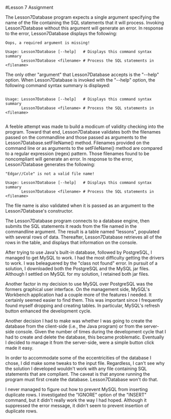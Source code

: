 #Lesson 7 Assignment

The Lesson7Database program expects a single argument specifying the name of the file containing the SQL statements that it will process. Invoking Lesson7Database without this argument will generate an error. In response to the error, Lesson7Database displays the following:

```text
Oops, a required argument is missing!

Usage: Lesson7Database [--help]   # Displays this command syntax summary
       Lesson7Database <filename> # Process the SQL statements in <filename>

```
The only other "argument" that Lesson7Database accepts is the "--help" option. When Lesson7Database is invoked with the "--help" option, the following command syntax summary is displayed:

```text

Usage: Lesson7Database [--help]   # Displays this command syntax summary
       Lesson7Database <filename> # Process the SQL statements in <filename>
       
```
A feeble attempt was made to build a modicum of validity checking into the program. Toward that end, Lesson7Database 
validates both the filenames passed on the commandline and those passed as arguments to the Lesson7Database.setFileName() method.  Filenames provided on the command line or as arguments to the setFileName() method are compared to a regular expression (regex) pattern. Those filenames found to be noncompliant will generate an error. In response to the error, Lesson7Database generates the following:
```text
"Edgar//Cole" is not a valid file name!

Usage: Lesson7Database [--help]   # Displays this command syntax summary
       Lesson7Database <filename> # Process the SQL statements in <filename>
```
The file name is also validated when it is passed as an argument to the Lesson7Database's constructor.

The Lesson7Database program connects to a database engine, then submits the SQL statements it reads from the file named in the commandline argument. The result is a table named "lessons", populated with several rows of data. Thereafter, Lesson7Database retrieves all of the rows in the table, and displays that information on the console.

After trying to use Java's built-in database, followed by PostgreSQL, I managed to get MySQL to work. I had the most 
difficulty getting the drivers to work. I was beleaguered by the "class not found" error. In pursuit of a solution, I 
downloaded both the PostgreSQL and the MySQL jar files. Although I settled on MySQL for my solution, I retained both jar files.


Another factor in my decision to use MySQL over PostgreSQL was the formers graphical user interface. On the management side, MySQL's Workbench application had a couple more of the features I needed. It certainly seemed easier to find them. This was important since I frequently found myself dropping and creating tables. In particular, MySQL's refresh button enhanced the development cycle.

Another decision I had to make was whether I was going to create the database from the client-side (i.e., the Java program) or from the server-side console. Given the number of times during the development cycle that I had to create and delete the database, this became problematic. Eventually I decided to manage it from the server-side, were a simple button click made it easy.

In order to accommodate some of the eccentricities of the database I chose, I did make some tweaks to the input file. Regardless, I can't see why the solution I developed wouldn't work with any file containing SQL statements that are compliant. The caveat is that anyone running the program must first create the database. Lesson7Database won't do that.

I never managed to figure out how to prevent MySQL from inserting duplicate rows. I investigated the "IGNORE" option of the "INSERT" command, but it didn't really work the way I had hoped. Although it suppressed the error message, it didn't seem to prevent insertion of duplicate rows.
